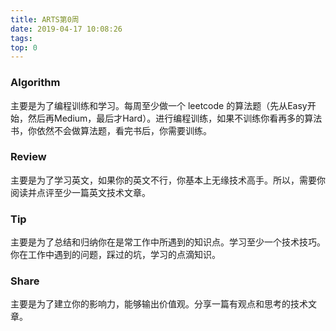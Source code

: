 ```yaml
---
title: ARTS第0周
date: 2019-04-17 10:08:26
tags:
top: 0
---
```


### Algorithm
主要是为了编程训练和学习。每周至少做一个 leetcode 的算法题（先从Easy开始，然后再Medium，最后才Hard）。进行编程训练，如果不训练你看再多的算法书，你依然不会做算法题，看完书后，你需要训练。
### Review
主要是为了学习英文，如果你的英文不行，你基本上无缘技术高手。所以，需要你阅读并点评至少一篇英文技术文章。
### Tip
主要是为了总结和归纳你在是常工作中所遇到的知识点。学习至少一个技术技巧。你在工作中遇到的问题，踩过的坑，学习的点滴知识。
### Share
主要是为了建立你的影响力，能够输出价值观。分享一篇有观点和思考的技术文章。


